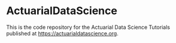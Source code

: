 # ActuarialDataScience
This is the code repository for the Actuarial Data Science Tutorials published at https://actuarialdatascience.org.

